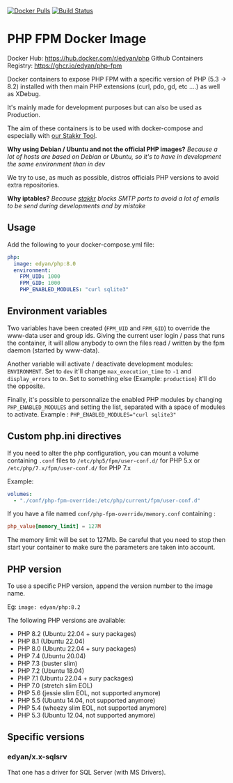 [![Docker Pulls](https://img.shields.io/docker/pulls/edyan/php.svg)](https://hub.docker.com/r/edyan/php/)
[![Build Status](https://travis-ci.com/edyan/docker-php.svg?branch=master)](https://travis-ci.com/edyan/docker-php)

# PHP FPM Docker Image
Docker Hub: https://hub.docker.com/r/edyan/php
Github Containers Registry: https://ghcr.io/edyan/php-fpm

Docker containers to expose PHP FPM with a specific version of PHP (5.3 -> 8.2) installed
with then main PHP extensions (curl, pdo, gd, etc ....) as well as XDebug.

It's mainly made for development purposes but can also be used as Production.

The aim of these containers is to be used with docker-compose and especially with
[our Stakkr Tool](https://github.com/stakkr-org/stakkr).

**Why using Debian / Ubuntu and not the official PHP images?**
*Because a lot of hosts are based on Debian or Ubuntu, so it's to have in development
the same environment than in dev*

We try to use, as much as possible, distros officials PHP versions to avoid extra repositories.

**Why iptables?**
*Because [stakkr](https://github.com/stakkr-org/stakkr) blocks SMTP ports to avoid a
lot of emails to be send during developments and by mistake*


## Usage
Add the following to your docker-compose.yml file:
```yaml
php:
  image: edyan/php:8.0
  environment:
    FPM_UID: 1000
    FPM_GID: 1000
    PHP_ENABLED_MODULES: "curl sqlite3"

```

## Environment variables
Two variables have been created (`FPM_UID` and `FPM_GID`) to override the www-data user and group ids.
Giving the current user login / pass that runs the container, it will allow anybody to own the files
read / written by the fpm daemon (started by www-data).

Another variable will activate / deactivate development modules: `ENVIRONMENT`.
Set to `dev` it'll change `max_execution_time` to `-1` and `display_errors` to `On`.
Set to something else (Example: `production`) it'll do the opposite.

Finally, it's possible to personnalize the enabled PHP modules by changing `PHP_ENABLED_MODULES`
and setting the list, separated with a space of modules to activate.
Example : `PHP_ENABLED_MODULES="curl sqlite3"`

## Custom php.ini directives
If you need to alter the php configuration, you can mount a volume containing `.conf` files to
 `/etc/php5/fpm/user-conf.d/` for PHP 5.x or `/etc/php/7.x/fpm/user-conf.d/` for PHP 7.x

Example:
```yaml
volumes:
  - "./conf/php-fpm-override:/etc/php/current/fpm/user-conf.d"
```

If you have a file named `conf/php-fpm-override/memory.conf` containing :
```conf
php_value[memory_limit] = 127M
```

The memory limit will be set to 127Mb. Be careful that you need to stop then start your container to make
sure the parameters are taken into account.

## PHP version
To use a specific PHP version, append the version number to the image name.

Eg: `image: edyan/php:8.2`

The following PHP versions are available:
* PHP 8.2 (Ubuntu 22.04 + sury packages)
* PHP 8.1 (Ubuntu 22.04)
* PHP 8.0 (Ubuntu 22.04 + sury packages)
* PHP 7.4 (Ubuntu 20.04)
* PHP 7.3 (buster slim)
* PHP 7.2 (Ubuntu 18.04)
* PHP 7.1 (Ubuntu 22.04 + sury packages)
* PHP 7.0 (stretch slim EOL)
* PHP 5.6 (jessie slim EOL, not supported anymore)
* PHP 5.5 (Ubuntu 14.04, not supported anymore)
* PHP 5.4 (wheezy slim EOL, not supported anymore)
* PHP 5.3 (Ubuntu 12.04, not supported anymore)


## Specific versions
### edyan/x.x-sqlsrv
That one has a driver for SQL Server (with MS Drivers).
